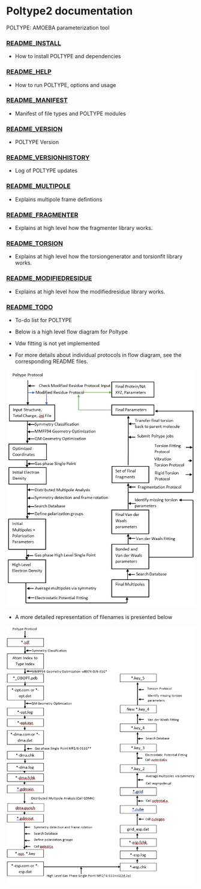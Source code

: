 # Poltype2 documentation

POLTYPE: AMOEBA parameterization tool

### [README_INSTALL](README_INSTALL.MD)
* How to install POLTYPE and dependencies
### [README_HELP](README_HELP.MD)
* How to run POLTYPE, options and usage
### [README_MANIFEST](README_MANIFEST.MD)
* Manifest of file types and POLTYPE modules
### [README_VERSION](README_VERSION.MD)
* POLTYPE Version
### [README_VERSIONHISTORY](README_VERSIONHISTORY.MD)
* Log of POLTYPE updates
### [README_MULTIPOLE](README_MULTIPOLE.MD)
* Explains multipole frame defintions
### [README_FRAGMENTER](README_FRAGMENTER.MD)
* Explains at high level how the fragmenter library works.
### [README_TORSION](README_TORSION.MD)
* Explains at high level how the torsiongenerator and torsionfit library works.
### [README_MODIFIEDRESIDUE](README_MODIFIEDRESIDUE.MD)
* Explains at high level how the modifiedresidue library works.
### [README_TODO](README_TODO.MD)
* To-do list for POLTYPE

* Below is a high level flow diagram for Poltype

* Vdw fitting is not yet implemented

* For more details about individual protocols in flow diagram, see the corresponding README files. 

![Poltype Protocol](Images/PoltypeProtocol.PNG)

* A more detailed representation of filenames is presented below

![Poltype Protocol Detailed](Images/PoltypeProtocolDetailed.PNG)


